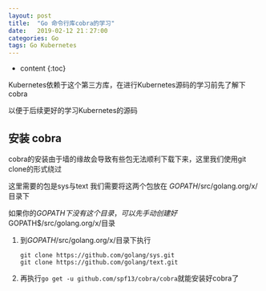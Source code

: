 ```yaml
---
layout: post
title:  "Go 命令行库cobra的学习"
date:   2019-02-12 21：27:00
categories: Go
tags: Go Kubernetes 
---
```


* content
{:toc}

Kubernetes依赖于这个第三方库，在进行Kubernetes源码的学习前先了解下cobra

以便于后续更好的学习Kubernetes的源码




## 安装 cobra  

cobra的安装由于墙的缘故会导致有些包无法顺利下载下来，这里我们使用git clone的形式绕过

这里需要的包是sys与text 我们需要将这两个包放在 $GOPATH$/src/golang.org/x/目录下

如果你的$GOPATH下没有这个目录，可以先手动创建好$GOPATH$/src/golang.org/x/目录

1. 到$GOPATH$/src/golang.org/x/目录下执行
    ```
    git clone https://github.com/golang/sys.git
    git clone https://github.com/golang/text.git
    ```
2. 再执行`go get -u github.com/spf13/cobra/cobra`就能安装好cobra了
